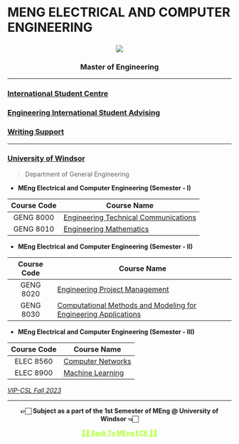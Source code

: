 # MENG ELECTRICAL AND COMPUTER ENGINEERING
  
  <h3 align="center"><img src="https://user-images.githubusercontent.com/54937357/213055321-f2b12c3b-fd54-47ab-88ce-fd758090313e.png"></h3>
  <h3 align="center">Master of Engineering</h3>
  
---

### [International Student Centre](https://github.com/Amey-Thakur/INTERNATIONAL-STUDENT-CENTRE)

### [Engineering International Student Advising](https://github.com/Amey-Thakur/ENGINEERING-INTERNATIONAL-STUDENT-ADVISING)

### [Writing Support](https://github.com/Amey-Thakur/WRITING-SUPPORT)

---

### [University of Windsor](https://www.uwindsor.ca)

  >Department of General Engineering
  
  - **MEng Electrical and Computer Engineering (Semester - I)**

  | Course Code | Course Name |  
  | :-------------: | ------------- |
  | GENG 8000 | [Engineering Technical Communications](https://github.com/Amey-Thakur/ENGINEERING-TECHNICAL-COMMUNICATIONS) |
  | GENG 8010 | [Engineering Mathematics](https://github.com/Amey-Thakur/ENGINEERING-MATHEMATICS) |
  
  
  - **MEng Electrical and Computer Engineering (Semester - II)**

  | Course Code | Course Name |  
  | :-------------: | ------------- |
  | GENG 8020 | [Engineering Project Management](https://github.com/Amey-Thakur/ENGINEERING-PROJECT-MANAGEMENT) |
  | GENG 8030 | [Computational Methods and Modeling for Engineering Applications](https://github.com/Amey-Thakur/COMPUTATIONAL-METHODS-AND-MODELING-FOR-ENGINEERING-APPLICATIONS) |


  - **MEng Electrical and Computer Engineering (Semester - III)**

  | Course Code | Course Name |  
  | :-------------: | ------------- |
  | ELEC 8560 | [Computer Networks](https://github.com/Amey-Thakur/COMPUTER-NETWORKS) |
  | ELEC 8900 | [Machine Learning](https://github.com/Amey-Thakur/MACHINE--LEARNING) |

  _[VIP-CSL Fall 2023](https://github.com/Amey-Thakur/VIP-CSL-FALL-2023)_


---

<p align="center"> <b> 👉🏻 Subject as a part of the 1st Semester of MEng @ University of Windsor 👈🏻 <b> </p>
 
<p align="center"><a href='https://github.com/Amey-Thakur/MENG-ELECTRICAL-AND-COMPUTER-ENGINEERING', style='color: greenyellow;'> ✌🏻 Back To MEng ECE ✌🏻</p>

